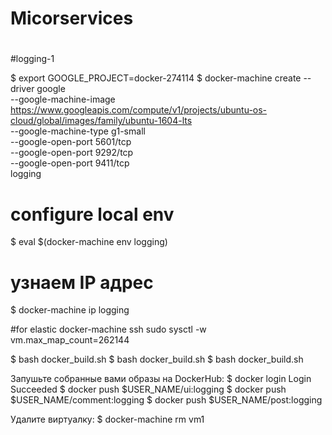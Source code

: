 # Micorservices
#
#
#logging-1

$ export GOOGLE_PROJECT=docker-274114
$ docker-machine create --driver google \
    --google-machine-image https://www.googleapis.com/compute/v1/projects/ubuntu-os-cloud/global/images/family/ubuntu-1604-lts \
    --google-machine-type g1-small \
    --google-open-port 5601/tcp \
    --google-open-port 9292/tcp \
    --google-open-port 9411/tcp \
    logging

# configure local env
$ eval $(docker-machine env logging)

# узнаем IP адрес
$ docker-machine ip logging

#for elastic
docker-machine ssh
sudo sysctl -w vm.max_map_count=262144

$ bash docker_build.sh
$ bash docker_build.sh
$ bash docker_build.sh

Запушьте собранные вами образы на DockerHub:
$ docker login
Login Succeeded
$ docker push $USER_NAME/ui:logging
$ docker push $USER_NAME/comment:logging
$ docker push $USER_NAME/post:logging








Удалите виртуалку:
$ docker-machine rm vm1